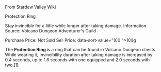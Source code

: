 From Stardew Valley Wiki

Protection Ring

Stay invincible for a little while longer after taking damage. Information Source: Volcano Dungeon Adventurer's Guild

Purchase Price: Not Sold Sell Price: data-sort-value="100 "&gt;100g

The **Protection Ring** is a ring that can be found in Volcano Dungeon chests. While wearing it, invincibility duration after taking damage is increased by 0.4 seconds, up to 1.6 seconds with one equipped and 2.0 seconds with two.\[1]